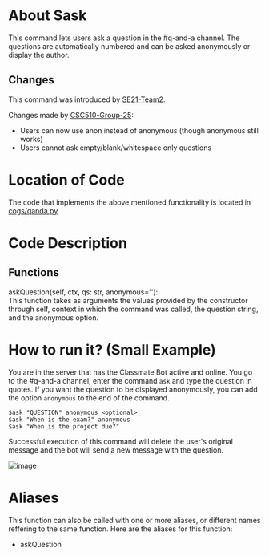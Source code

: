 # About $ask
This command lets users ask a question in the #q-and-a channel. The questions are automatically numbered and can be asked anonymously or display the author.

## Changes

This command was introduced by [SE21-Team2](https://github.com/SE21-Team2/ClassMateBot/).  

Changes made by [CSC510-Group-25](https://github.com/CSC510-Group-25/ClassMateBot/):  

* Users can now use anon instead of anonymous (though anonymous still works)
* Users cannot ask empty/blank/whitespace only questions


# Location of Code
The code that implements the above mentioned functionality is located in [cogs/qanda.py](https://github.com/maddaicita/ClassMateBot-1.1/blob/main/cogs/qanda.py).

# Code Description
## Functions
askQuestion(self, ctx, qs: str, anonymous=''): <br>
This function takes as arguments the values provided by the constructor through self, context in which the command was called, the question string, and the anonymous option.

# How to run it? (Small Example)
You are in the server that has the Classmate Bot active and online. You go to
 the #q-and-a channel, enter the command `ask` and type the question in quotes. If you want the
  question to be displayed anonymously, you can add the option `anonymous` to the end of the
   command.
```
$ask "QUESTION" anonymous_<optional>_
$ask "When is the exam?" anonymous
$ask "When is the project due?"
```
Successful execution of this command will delete the user's original message and the bot will
 send a new message with the question.

![image](https://user-images.githubusercontent.com/32313919/140245147-80aca7ff-525a-4cfb-89d0-df5d10afd691.png)

# Aliases

This function can also be called with one or more aliases, or different names reffering to the same function. Here are the aliases for this function:

 - askQuestion
 